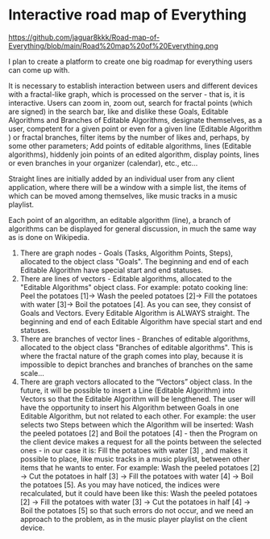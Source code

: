 # Interactive road map of Everything
https://github.com/jaguar8kkk/Road-map-of-Everything/blob/main/Road%20map%20of%20Everything.png

I plan to create a platform to create one big roadmap for everything users can come up with.

It is necessary to establish interaction between users and different devices with a fractal-like graph, which is processed on the server - that is, it is interactive. Users can zoom in, zoom out, search for fractal points (which are signed) in the search bar, like and dislike these Goals, Editable Algorithms and Branches of Editable Algorithms, designate themselves, as a user, competent for a given point or even for a given line (Editable Algorithm ) or fractal branches, filter items by the number of likes and, perhaps, by some other parameters; Add points of editable algorithms, lines (Editable algorithms), hiddenly join points of an edited algorithm, display points, lines or even branches in your organizer (calendar), etc., etc...

Straight lines are initially added by an individual user from any client application, where there will be a window with a simple list, the items of which can be moved among themselves, like music tracks in a music playlist.

Each point of an algorithm, an editable algorithm (line), a branch of algorithms can be displayed for general discussion, in much the same way as is done on Wikipedia.

  1. There are graph nodes - Goals (Tasks, Algorithm Points, Steps), allocated to the object class "Goals". The beginning and end of each Editable Algorithm have special start and end statuses.
  2. There are lines of vectors - Editable algorithms, allocated to the "Editable Algorithms" object class. For example: potato cooking line: Peel the potatoes [1]-> Wash the peeled potatoes [2]-> Fill the potatoes with water [3]-> Boil the potatoes [4]. As you can see, they consist of Goals and Vectors. Every Editable Algorithm is ALWAYS straight. The beginning and end of each Editable Algorithm have special start and end statuses.
  3. There are branches of vector lines - Branches of editable algorithms, allocated to the object class "Branches of editable algorithms". This is where the fractal nature of the graph comes into play, because it is impossible to depict branches and branches of branches on the same scale...
  4. There are graph vectors allocated to the “Vectors” object class. In the future, it will be possible to insert a Line (Editable Algorithm) into Vectors so that the Editable Algorithm will be lengthened. The user will have the opportunity to insert his Algorithm between Goals in one Editable Algorithm, but not related to each other. For example: the user selects two Steps between which the Algorithm will be inserted: Wash the peeled potatoes [2] and Boil the potatoes [4] - then the Program on the client device makes a request for all the points between the selected ones - in our case it is: Fill the potatoes with water [3] , and makes it possible to place, like music tracks in a music playlist, between other items that he wants to enter. For example: Wash the peeled potatoes [2] -> Cut the potatoes in half [3] -> Fill the potatoes with water [4] -> Boil the potatoes [5]. As you may have noticed, the indices were recalculated, but it could have been like this: Wash the peeled potatoes [2] -> Fill the potatoes with water [3] -> Cut the potatoes in half [4] -> Boil the potatoes [5] so that such errors do not occur, and we need an approach to the problem, as in the music player playlist on the client device.
